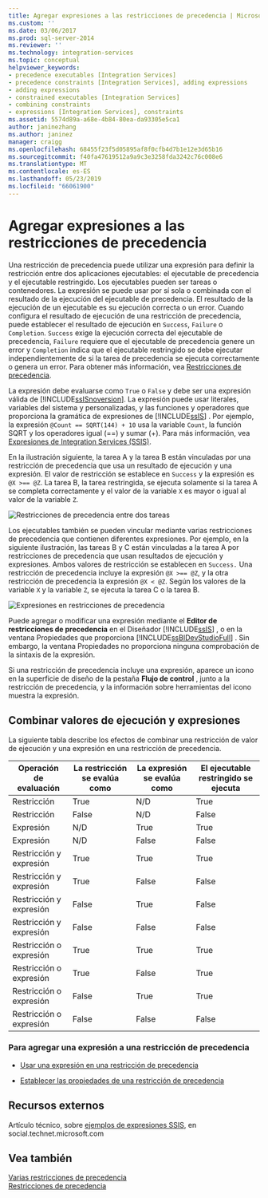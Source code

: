 ```yaml
---
title: Agregar expresiones a las restricciones de precedencia | Microsoft Docs
ms.custom: ''
ms.date: 03/06/2017
ms.prod: sql-server-2014
ms.reviewer: ''
ms.technology: integration-services
ms.topic: conceptual
helpviewer_keywords:
- precedence executables [Integration Services]
- precedence constraints [Integration Services], adding expressions
- adding expressions
- constrained executables [Integration Services]
- combining constraints
- expressions [Integration Services], constraints
ms.assetid: 5574d89a-a68e-4b84-80ea-da93305e5ca1
author: janinezhang
ms.author: janinez
manager: craigg
ms.openlocfilehash: 68455f23f5d05895af8f0cfb4d7b1e12e3d65b16
ms.sourcegitcommit: f40fa47619512a9a9c3e3258fda3242c76c008e6
ms.translationtype: MT
ms.contentlocale: es-ES
ms.lasthandoff: 05/23/2019
ms.locfileid: "66061900"
---
```

# <a name="add-expressions-to-precedence-constraints"></a>Agregar expresiones a las restricciones de precedencia
  Una restricción de precedencia puede utilizar una expresión para definir la restricción entre dos aplicaciones ejecutables: el ejecutable de precedencia y el ejecutable restringido. Los ejecutables pueden ser tareas o contenedores. La expresión se puede usar por sí sola o combinada con el resultado de la ejecución del ejecutable de precedencia. El resultado de la ejecución de un ejecutable es su ejecución correcta o un error. Cuando configura el resultado de ejecución de una restricción de precedencia, puede establecer el resultado de ejecución en `Success`, `Failure` o `Completion`. `Success` exige la ejecución correcta del ejecutable de precedencia, `Failure` requiere que el ejecutable de precedencia genere un error y `Completion` indica que el ejecutable restringido se debe ejecutar independientemente de si la tarea de precedencia se ejecuta correctamente o genera un error. Para obtener más información, vea [Restricciones de precedencia](control-flow/precedence-constraints.md).  
  
 La expresión debe evaluarse como `True` o `False` y debe ser una expresión válida de [!INCLUDE[ssISnoversion](../includes/ssisnoversion-md.md)]. La expresión puede usar literales, variables del sistema y personalizadas, y las funciones y operadores que proporciona la gramática de expresiones de [!INCLUDE[ssIS](../includes/ssis-md.md)] . Por ejemplo, la expresión `@Count == SQRT(144) + 10` usa la variable `Count`, la función SQRT y los operadores igual (==) y sumar (+). Para más información, vea [Expresiones de Integration Services &#40;SSIS&#41;](expressions/integration-services-ssis-expressions.md).  
  
 En la ilustración siguiente, la tarea A y la tarea B están vinculadas por una restricción de precedencia que usa un resultado de ejecución y una expresión. El valor de restricción se establece en `Success` y la expresión es `@X >== @Z`. La tarea B, la tarea restringida, se ejecuta solamente si la tarea A se completa correctamente y el valor de la variable `X` es mayor o igual al valor de la variable `Z`.  
  
 ![Restricciones de precedencia entre dos tareas](media/mw-dts-03.gif "Precedence constraint between two tasks")  
  
 Los ejecutables también se pueden vincular mediante varias restricciones de precedencia que contienen diferentes expresiones. Por ejemplo, en la siguiente ilustración, las tareas B y C están vinculadas a la tarea A por restricciones de precedencia que usan resultados de ejecución y expresiones. Ambos valores de restricción se establecen en `Success.` Una restricción de precedencia incluye la expresión `@X >== @Z`, y la otra restricción de precedencia la expresión `@X < @Z`. Según los valores de la variable `X` y la variable `Z`, se ejecuta la tarea C o la tarea B.  
  
 ![Expresiones en restricciones de precedencia](media/mw-dts-04.gif "Expressions on precedence constraints")  
  
 Puede agregar o modificar una expresión mediante el **Editor de restricciones de precedencia** en el Diseñador [!INCLUDE[ssIS](../includes/ssis-md.md)] , o en la ventana Propiedades que proporciona [!INCLUDE[ssBIDevStudioFull](../includes/ssbidevstudiofull-md.md)] . Sin embargo, la ventana Propiedades no proporciona ninguna comprobación de la sintaxis de la expresión.  
  
 Si una restricción de precedencia incluye una expresión, aparece un icono en la superficie de diseño de la pestaña **Flujo de control** , junto a la restricción de precedencia, y la información sobre herramientas del icono muestra la expresión.  
  
## <a name="combining-execution-values-and-expressions"></a>Combinar valores de ejecución y expresiones  
 La siguiente tabla describe los efectos de combinar una restricción de valor de ejecución y una expresión en una restricción de precedencia.  
  
|Operación de evaluación|La restricción se evalúa como|La expresión se evalúa como|El ejecutable restringido se ejecuta|  
|--------------------------|-----------------------------|-----------------------------|---------------------------------|  
|Restricción|True|N/D|True|  
|Restricción|False|N/D|False|  
|Expresión|N/D|True|True|  
|Expresión|N/D|False|False|  
|Restricción y expresión|True|True|True|  
|Restricción y expresión|True|False|False|  
|Restricción y expresión|False|True|False|  
|Restricción y expresión|False|False|False|  
|Restricción o expresión|True|True|True|  
|Restricción o expresión|True|False|True|  
|Restricción o expresión|False|True|True|  
|Restricción o expresión|False|False|False|  
  
### <a name="to-add-an-expression-to-a-precedence-constraint"></a>Para agregar una expresión a una restricción de precedencia  
  
-   [Usar una expresión en una restricción de precedencia](../../2014/integration-services/use-an-expression-in-a-precedence-constraint.md)  
  
-   [Establecer las propiedades de una restricción de precedencia](../../2014/integration-services/set-the-properties-of-a-precedence-constraint.md)  
  
## <a name="external-resources"></a>Recursos externos  
 Artículo técnico, sobre [ejemplos de expresiones SSIS](https://go.microsoft.com/fwlink/?LinkId=220761), en social.technet.microsoft.com  
  
## <a name="see-also"></a>Vea también  
 [Varias restricciones de precedencia](../../2014/integration-services/multiple-precedence-constraints.md)   
 [Restricciones de precedencia](control-flow/precedence-constraints.md)  
  
  
